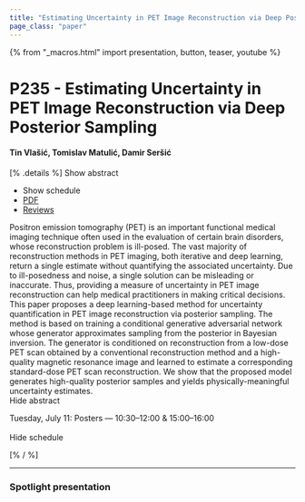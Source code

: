 ```yaml
---
title: "Estimating Uncertainty in PET Image Reconstruction via Deep Posterior Sampling"
page_class: "paper"
---
```


{% from "_macros.html" import presentation, button, teaser, youtube %}

# P235 - Estimating Uncertainty in PET Image Reconstruction via Deep Posterior Sampling

#### Tin Vlašić, Tomislav Matulić, Damir Seršić

[% .details %]
<a class="toggle_visibility" data-selector=".abstract" data-level="3">Show abstract</a>
- <a class="toggle_visibility" data-selector=".schedule" data-level="3">Show schedule</a>
- <a href="https://openreview.net/pdf?id=oqPQke7xz2">PDF</a>
- <a href="https://openreview.net/forum?id=oqPQke7xz2">Reviews</a>

<p>
    <span class="abstract">
        Positron emission tomography (PET) is an important functional medical imaging technique often used in the evaluation of certain brain disorders, whose reconstruction problem is ill-posed. The vast majority of reconstruction methods in PET imaging, both iterative and deep learning, return a single estimate without quantifying the associated uncertainty. Due to ill-posedness and noise, a single solution can be misleading or inaccurate. Thus, providing a measure of uncertainty in PET image reconstruction can help medical practitioners in making critical decisions. This paper proposes a deep learning-based method for uncertainty quantification in PET image reconstruction via posterior sampling. The method is based on training a conditional generative adversarial network whose generator approximates sampling from the posterior in Bayesian inversion. The generator is conditioned on reconstruction from a low-dose PET scan obtained by a conventional reconstruction method and a high-quality magnetic resonance image and learned to estimate a corresponding standard-dose PET scan reconstruction. We show that the proposed model generates high-quality posterior samples and yields physically-meaningful uncertainty estimates.
        <br>
        <span class="actions"><a class="toggle_visibility" data-level="2">Hide abstract</a></span>
    </span>
</p>

<p>
    <span class="schedule">
        Tuesday, July 11: Posters — 10:30–12:00 & 15:00–16:00<br>
        <br>
        <span class="actions"><a class="toggle_visibility" data-level="2">Hide schedule</a></span>
    </span>
</p>
[% / %]

---


### Spotlight presentation

